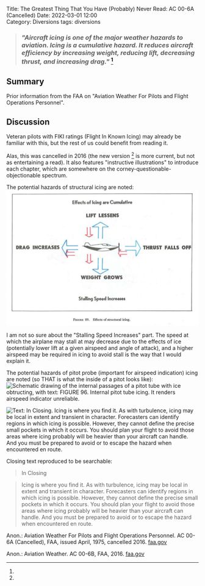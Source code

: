 Title: The Greatest Thing That You Have (Probably) Never Read: AC 00-6A (Cancelled)
Date: 2022-03-01 12:00  
Category: Diversions
tags: diversions  

> ### _"Aircraft icing is one of the major weather hazards to aviation. Icing is a cumulative hazard. It reduces aircraft efficiency by increasing weight, reducing lift, decreasing thrust, and increasing drag."_ [^1]  

## Summary

Prior information from the FAA on "Aviation Weather For Pilots and Flight Operations Personnel".

## Discussion

Veteran pilots with FIKI ratings (Flight In Known Icing) may already be familiar with this, but the rest of us could benefit from reading it.

Alas, this was cancelled in 2016 (the new version [^2] is more current, but not as entertaining a read). 
It also features "instructive illustrations" to introduce each chapter, which are somewhere on the 
corney-questionable-objectionable spectrum. 

The potential hazards of structural icing are noted:
![Drawing of an airplane with text: Effects of Icing are Cumulative, Lift Lessens, Drag Increases, Thrust Falls Off, Weight Increases, Stalling Speed Increases, Figure 89. Effects of Structural Icing](images/ac00-6a/structural%20ice.png)

I am not so sure about the "Stalling Speed Increases" part. 
The speed at which the airplane may stall at may decrease due to the effects of ice 
(potentially lower lift at a given airspeed and angle of attack), 
and a higher airspeed may be required in icing to avoid stall is the way that I would explain it.

The potential hazards of pitot probe (important for airspeed indication) icing are noted 
(so THAT is what the inside of a pitot looks like):
![Schematic drawing of the internal passages of a pitot tube with ice obtructing, with text: FIGURE 96.
 Internal pitot tube icing. It renders airspeed indicator unreliable.](images/ac00-6a/pitot%20icing.png)

![Text: In Closing. Icing is where you find it. 
As with turbulence, icing may be local in extent and transient in character. 
Forecasters can identify regions in which icing is possible. 
However, they cannot define the precise small pockets in which it occurs. 
You should plan your flight to avoid those areas where icing
probably will be heavier than your aircraft can
handle. And you must be prepared to avoid or to
escape the hazard when encountered en route.
](images/ac00-6a/closing.png)

Closing text reproduced to be searchable:

> In Closing  

> Icing is where you find it. 
As with turbulence, icing may be local in extent and transient in character. 
Forecasters can identify regions in which icing is possible. 
However, they cannot define the precise small pockets in which it occurs. 
You should plan your flight to avoid those areas where icing
probably will be heavier than your aircraft can
handle. And you must be prepared to avoid or to
escape the hazard when encountered en route.

[^1]:
Anon.: Aviation Weather For Pilots and Flight Operations Personnel. AC 00-6A (Cancelled), FAA, issued April, 1975, cancelled 2016. [faa.gov](https://www.faa.gov/regulations_policies/advisory_circulars/index.cfm/go/document.information/documentID/22268)
[^2]:
Anon.: Aviation Weather. AC 00-6B, FAA, 2016. [faa.gov](https://www.faa.gov/regulations_policies/advisory_circulars/index.cfm/go/document.information/documentID/1029851) 

